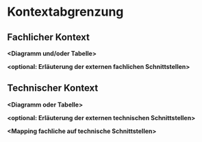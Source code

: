 # Kontextabgrenzung

## Fachlicher Kontext

**&lt;Diagramm und/oder Tabelle>**

**&lt;optional: Erläuterung der externen fachlichen Schnittstellen>**

## Technischer Kontext

**&lt;Diagramm oder Tabelle>**

**&lt;optional: Erläuterung der externen technischen Schnittstellen>**

**&lt;Mapping fachliche auf technische Schnittstellen>**
